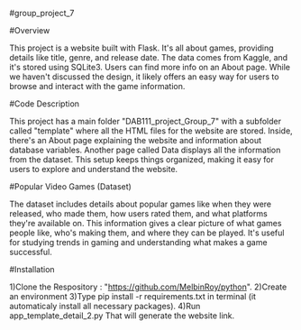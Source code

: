 #group_project_7

#Overview

This project is a website built with Flask. It's all about games, providing details like title, genre, and release date. The data comes from Kaggle, and it's stored using SQLite3. Users can find more info on an About page. While we haven't discussed the design, it likely offers an easy way for users to browse and interact with the game information.

#Code Description


This project has a main folder "DAB111_project_Group_7" with a subfolder called "template" where all the HTML files for the website are stored. Inside, there's an About page explaining the website and information about database variables. Another page called Data displays all the information from the dataset. This setup keeps things organized, making it easy for users to explore and understand the website.


#Popular Video Games (Dataset)

The dataset includes details about popular games like when they were released, who made them, how users rated them, and what platforms they're available on. This information gives a clear picture of what games people like, who's making them, and where they can be played. It's useful for studying trends in gaming and understanding what makes a game successful.

#Installation

1)Clone the Respository : "https://github.com/MelbinRoy/python".
2)Create an environment
3)Type pip install -r requirements.txt in terminal (it automaticaly install all necessary packages).
4)Run app_template_detail_2.py That will generate the website link.
